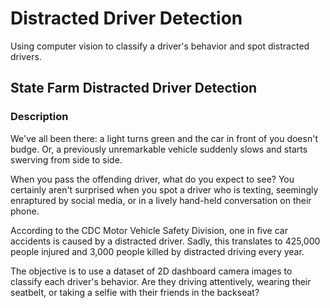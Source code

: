 # Distracted Driver Detection
Using computer vision to classify a driver's behavior and spot distracted drivers.

## State Farm Distracted Driver Detection

### Description
We've all been there: a light turns green and the car in front of you doesn't budge. Or, a previously unremarkable vehicle suddenly slows and starts swerving from side to side.

When you pass the offending driver, what do you expect to see? You certainly aren't surprised when you spot a driver who is texting, seemingly enraptured by social media, or in a lively hand-held conversation on their phone.

According to the CDC Motor Vehicle Safety Division, one in five car accidents is caused by a distracted driver. Sadly, this translates to 425,000 people injured and 3,000 people killed by distracted driving every year.

The objective is to use a dataset of 2D dashboard camera images to classify each driver's behavior. Are they driving attentively, wearing their seatbelt, or taking a selfie with their friends in the backseat?
